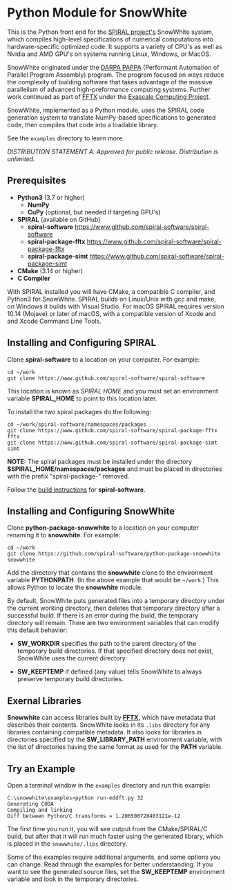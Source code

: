 Python Module for SnowWhite
===========================

This is the Python front end for the [SPIRAL project's](http://www.spiral.net) SnowWhite system, which compiles high-level specifications of numerical computations into hardware-specific optimized code.  It supports a variety of CPU's as well as Nvidia and AMD GPU's on systems running Linux, Windows, or MacOS.

SnowWhite originated under the [DARPA PAPPA](https://www.darpa.mil/program/performant-automation-of-parallel-program-assembly) (Performant Automation of Parallel Program Assembly) program.  The program focused on ways reduce the complexity of building software that takes advantage of the massive parallelism of advanced high-preformance computing systems.  Further work continued as part of [FFTX](http://www.spiral.net/software/fftx.html) under the [Exascale Computing Project](https://www.exascaleproject.org/).

SnowWhite, implemented as a Python module, uses the SPIRAL code generation system to translate NumPy-based specifications to generated code, then compiles that code into a loadable library.

See the ```examples``` directory to learn more.

*DISTRIBUTION STATEMENT A.  Approved for public release.  Distribution is unlimited.*

## Prerequisites

- **Python3** (3.7 or higher)
	- **NumPy**
	- **CuPy** (optional, but needed if targeting GPU's)
- **SPIRAL** (available on GitHub)
	- **spiral-software** https://www.github.com/spiral-software/spiral-software
	- **spiral-package-fftx** https://www.github.com/spiral-software/spiral-package-fftx
	- **spiral-package-simt** https://www.github.com/spiral-software/spiral-package-simt
- **CMake** (3.14 or higher)
- **C Compiler**

With SPIRAL installed you will have CMake, a compatible C compiler, and Python3 for SnowWhite.  SPIRAL builds on Linux/Unix with gcc and make, on Windows it builds with Visual Studio.  For macOS SPIRAL requires version 10.14 (Mojave) or later of macOS, with a compatible version of Xcode and
and Xcode Command Line Tools. 



## Installing and Configuring SPIRAL

Clone **spiral-software** to a location on your computer.  For example:
```
cd ~/work
git clone https://www.github.com/spiral-software/spiral-software
```
This location is known as *SPIRAL HOME* and you must set an environment variable
**SPIRAL_HOME** to point to this location later.

To install the two spiral packages do the following:
```
cd ~/work/spiral-software/namespaces/packages
git clone https://www.github.com/spiral-software/spiral-package-fftx fftx
git clone https://www.github.com/spiral-software/spiral-package-simt simt
```
**NOTE:** The spiral packages must be installed under the directory
**$SPIRAL_HOME/namespaces/packages** and must be placed in directories with the
prefix "spiral-package-" removed. 

Follow the [build instructions](https://github.com/spiral-software/spiral-software/blob/master/README.md) for **spiral-software**.


## Installing and Configuring SnowWhite

Clone **python-package-snowwhite** to a location on your computer renaming it to **snowwhite**.  For example:
```
cd ~/work
git clone https://github.com/spiral-software/python-package-snowwhite snowwhite
```

Add the directory that contains the **snowwhite** clone to the environment variable **PYTHONPATH**.  (In the above example that would be ```~/work```.)  This allows Python to locate the **snowwhite** module.

By default, SnowWhite puts generated files into a temporary directory under the current working directory, then deletes that temporary directory after a successful build.  If there is an error during the build, the temporary directory will remain.  There are two environment variables that can modify this default behavior:

+ **SW_WORKDIR** specifies the path to the parent directory of the temporary build directories.  If that specified directory does not exist, SnowWhite uses the current directory.

+ **SW_KEEPTEMP** if defined (any value) tells SnowWhite to always preserve temporary build directories.


## Exernal Libraries

**Snowwhite** can access libraries built by [**FFTX**](https://github.com/spiral-software/fftx), which have metadata that describes their contents.  SnowWhite looks in its ```.libs``` directory for any libraries containing compatible metadata.  It also looks for libraries in directories specified by the **SW_LIBRARY_PATH** environment variable, with the list of directories having the same format as used for the **PATH** variable.



## Try an Example

Open a terminal window in the ```examples``` directory and run this example:

```
C:\snowwhite\examples>python run-mddft.py 32
Generating CUDA
Compiling and linking
Diff between Python/C transforms = 1.206500728403121e-12
```

The first time you run it, you will see output from the CMake/SPIRAL/C build, but after that it will run much faster using the generated library, which is placed in the ```snowwhite/.libs``` directory.

Some of the examples require additional arguments, and some options you can change.  Read through the examples for better understanding.  If you want to see the generated source files, set the **SW_KEEPTEMP** environment variable and look in the temporary directories.






